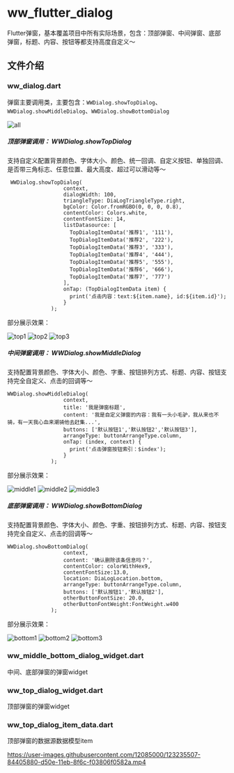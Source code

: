 # ww_flutter_dialog
Flutter弹窗，基本覆盖项目中所有实际场景，包含：顶部弹窗、中间弹窗、底部弹窗，标题、内容、按钮等都支持高度自定义～

## 文件介绍
### ww_dialog.dart
弹窗主要调用类，主要包含：`WWDialog.showTopDialog`、`WWDialog.showMiddleDialog`、`WWDialog.showBottomDialog`

![all](https://user-images.githubusercontent.com/12085000/123232444-be5c2b00-d50b-11eb-913b-78a3fbd7ebd1.png)

##### 顶部弹窗调用： WWDialog.showTopDialog
支持自定义配置背景颜色、字体大小、颜色、统一回调、自定义按钮、单独回调、是否带三角标志、任意位置、最大高度、超过可以滑动等～
```
 WWDialog.showTopDialog(
                  context,
                  dialogWidth: 100,
                  triangleType: DiaLogTriangleType.right,
                  bgColor: Color.fromRGBO(0, 0, 0, 0.8),
                  contentColor: Colors.white,
                  contentFontSize: 14,
                  listDatasource: [
                    TopDialogItemData('推荐1', '111'),
                    TopDialogItemData('推荐2', '222'),
                    TopDialogItemData('推荐3', '333'),
                    TopDialogItemData('推荐4', '444'),
                    TopDialogItemData('推荐5', '555'),
                    TopDialogItemData('推荐6', '666'),
                    TopDialogItemData('推荐7', '777')
                  ],
                  onTap: (TopDialogItemData item) {
                    print('点击内容：text:${item.name}, id:${item.id}');
                  }
              );
```
部分展示效果：

![top1](https://user-images.githubusercontent.com/12085000/123232133-70472780-d50b-11eb-9c97-de56630a0af3.png)
![top2](https://user-images.githubusercontent.com/12085000/123232155-73daae80-d50b-11eb-88e4-27019e9d33fe.png)
![top3](https://user-images.githubusercontent.com/12085000/123232222-8523bb00-d50b-11eb-8c6f-99042e6c8f51.png)

##### 中间弹窗调用： WWDialog.showMiddleDialog
支持配置背景颜色、字体大小、颜色、字重、按钮排列方式、标题、内容、按钮支持完全自定义、点击的回调等～
```
WWDialog.showMiddleDialog(
                  context,
                  title: '我是弹窗标题',
                  content: '我是自定义弹窗的内容：我有一头小毛驴，我从来也不骑，有一天我心血来潮骑他去赶集...',
                  buttons: ['默认按钮1','默认按钮2','默认按钮3'],
                  arrangeType: buttonArrangeType.column,
                  onTap: (index, context) {
                    print('点击弹窗按钮索引：$index');
                  }
              );
```

部分展示效果：

![middle1](https://user-images.githubusercontent.com/12085000/123234097-3c6d0180-d50d-11eb-9642-4e3a8d18e0f6.png)
![middle2](https://user-images.githubusercontent.com/12085000/123234123-41ca4c00-d50d-11eb-9708-907847c82082.png)
![middle3](https://user-images.githubusercontent.com/12085000/123234142-44c53c80-d50d-11eb-8bc3-098c096e379b.png)

##### 底部弹窗调用： WWDialog.showBottomDialog
支持配置背景颜色、字体大小、颜色、字重、按钮排列方式、标题、内容、按钮支持完全自定义、点击的回调等～
```
WWDialog.showBottomDialog(
                  context,
                  content: '确认删除该条信息吗？',
                  contentColor: colorWithHex9,
                  contentFontSize:13.0,
                  location: DiaLogLocation.bottom,
                  arrangeType: buttonArrangeType.column,
                  buttons: ['默认按钮1','默认按钮2'],
                  otherButtonFontSize: 20.0,
                  otherButtonFontWeight:FontWeight.w400
              );
```
部分展示效果：

![bottom1](https://user-images.githubusercontent.com/12085000/123234393-7d651600-d50d-11eb-9ac0-b37f3663ee6b.png)
![bottom2](https://user-images.githubusercontent.com/12085000/123234412-80f89d00-d50d-11eb-8e63-7f72c1ce2baf.png)
![bottom3](https://user-images.githubusercontent.com/12085000/123234422-82c26080-d50d-11eb-8aa7-e8d2aed1b102.png)

### ww_middle_bottom_dialog_widget.dart
中间、底部弹窗的弹窗widget

### ww_top_dialog_widget.dart
顶部弹窗的弹窗widget

### ww_top_dialog_item_data.dart
顶部弹窗的数据源数据模型item

https://user-images.githubusercontent.com/12085000/123235507-84405880-d50e-11eb-8f6c-f03806f0582a.mp4




